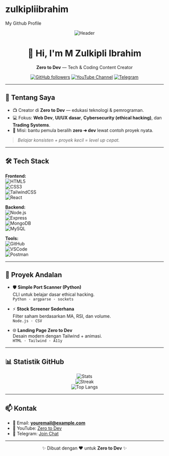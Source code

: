 # zulkipliibrahim
My Github Profile
<!-- Profil GitHub: M Zulkipli Ibrahim -->
<!-- Warna utama: hitam (#000000) dan biru (#1D4ED8) -->

<div align="center">

![Header](img/github-header-1.jpeg)

# 👋 Hi, I'm **M Zulkipli Ibrahim**
**Zero to Dev** — Tech & Coding Content Creator

[![GitHub followers](https://img.shields.io/github/followers/zulkipliibrahim?style=for-the-badge&color=1D4ED8)](https://github.com/zulkipliibrahim?tab=followers)
[![YouTube Channel](https://img.shields.io/badge/YouTube-Zero%20to%20Dev-ff0000?style=for-the-badge&logo=youtube)](https://youtube.com/@your-channel)
[![Telegram](https://img.shields.io/badge/Telegram-Join%20Chat-1f2937?style=for-the-badge&logo=telegram)](https://t.me/yourtelegram)

</div>

---

## 🚀 Tentang Saya

- 📺 Creator di **Zero to Dev** — edukasi teknologi & pemrograman.  
- 💻 Fokus: **Web Dev**, **UI/UX dasar**, **Cybersecurity (ethical hacking)**, dan **Trading Systems**.  
- 🎯 Misi: bantu pemula beralih **zero ➜ dev** lewat contoh proyek nyata.  

> *Belajar konsisten + proyek kecil = level up cepat.*

---

## 🛠️ Tech Stack

**Frontend:**  
![HTML5](https://img.shields.io/badge/HTML5-000?style=for-the-badge&logo=html5)  
![CSS3](https://img.shields.io/badge/CSS3-1D4ED8?style=for-the-badge&logo=css3&logoColor=white)  
![TailwindCSS](https://img.shields.io/badge/TailwindCSS-000?style=for-the-badge&logo=tailwindcss)  
![React](https://img.shields.io/badge/React-1D4ED8?style=for-the-badge&logo=react&logoColor=white)  

**Backend:**  
![Node.js](https://img.shields.io/badge/Node.js-000?style=for-the-badge&logo=node.js)  
![Express](https://img.shields.io/badge/Express-1D4ED8?style=for-the-badge&logo=express&logoColor=white)  
![MongoDB](https://img.shields.io/badge/MongoDB-000?style=for-the-badge&logo=mongodb)  
![MySQL](https://img.shields.io/badge/MySQL-1D4ED8?style=for-the-badge&logo=mysql&logoColor=white)  

**Tools:**  
![GitHub](https://img.shields.io/badge/GitHub-000?style=for-the-badge&logo=github)  
![VSCode](https://img.shields.io/badge/VSCode-1D4ED8?style=for-the-badge&logo=visualstudiocode&logoColor=white)  
![Postman](https://img.shields.io/badge/Postman-000?style=for-the-badge&logo=postman)  

---

## 📌 Proyek Andalan

- 🛡️ **Simple Port Scanner (Python)**  
  CLI untuk belajar dasar ethical hacking.  
  `Python · argparse · sockets`

- ⚡ **Stock Screener Sederhana**  
  Filter saham berdasarkan MA, RSI, dan volume.  
  `Node.js · CSV`

- 🌐 **Landing Page Zero to Dev**  
  Desain modern dengan Tailwind + animasi.  
  `HTML · Tailwind · A11y`

---

## 📊 Statistik GitHub

<div align="center">

![Stats](https://github-readme-stats.vercel.app/api?username=zulkipliibrahim&show_icons=true&theme=dark)  
![Streak](https://streak-stats.demolab.com?user=zulkipliibrahim&theme=dark)  
![Top Langs](https://github-readme-stats.vercel.app/api/top-langs/?username=zulkipliibrahim&layout=compact&theme=dark)

</div>

---

## 📫 Kontak

- 📧 Email: **youremail@example.com**  
- 🎥 YouTube: [Zero to Dev](https://youtube.com/@your-channel)  
- 💬 Telegram: [Join Chat](https://t.me/yourtelegram)  

---

<div align="center">

✨ Dibuat dengan ❤️ untuk **Zero to Dev** ✨

</div>
